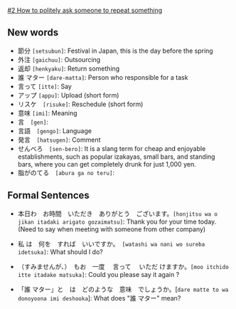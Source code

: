 [#2 How to politely ask someone to repeat something](https://www3.nhk.or.jp/nhkworld/en/shows/2078002/)

## New words
* 節分 `[setsubun]`: Festival in Japan, this is the day before the spring
* 外注 `[gaichuu]`: Outsourcing
* 返却 `[henkyaku]`: Return something
* 誰 マター `[dare-matta]`: Person who responsible for a task
* 言って `[itte]`: Say
* アップ `[appu]`: Upload (short form)
* リスケ　`[risuke]`: Reschedule (short form)
* 意味  `[imi]`: Meaning
* 言　`[gen]`: 
* 言語　`[gengo]`: Language
* 発言　`[hatsugen]`: Comment
* せんべろ　`[sen-bero]`: It is a slang term for cheap and enjoyable establishments, such as popular izakayas, small bars, and standing bars, where you can get completely drunk for just 1,000 yen.
* 脂がのてる　`[abura ga no teru]`: 


## Formal Sentences
* 本日わ　お時間　いただき　ありがとう　ございます。`[honjitsu wa o jikan itadaki arigato gozaimatsu]`: Thank you for your time today. (Need to say when meeting with someone from other company)

* 私 は　何を　すれば　いいですか。　`[watashi wa nani wo sureba idetsuka]`: What should I do?

* （すみませんが、）　もお　一度 　言って　 いただ けますか。`[moo itchido itte itadake matsuka]`: Could you please say it again ?

* 「誰 マター」と　は　どのような　意味　でしょうか。[`dare matte to wa donoyoona imi deshooka`]: What does "誰 マター" mean?

